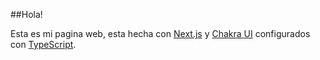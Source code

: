 ##Hola!

Esta es mi pagina web, esta hecha con [Next.js](https://nextjs.org) y [Chakra UI](https://chakra-ui.com) configurados con [TypeScript](https://typescripting.org).